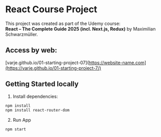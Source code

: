 # React Course Project

This project was created as part of the Udemy course:  
**React – The Complete Guide 2025 (incl. Next.js, Redux)** by Maximilian Schwarzmüller.

## Access by web:
[varje.github.io/01-starting-project-07](https://website-name.com](https://varje.github.io/01-starting-project-7/)

## Getting Started locally

1. Install dependencies:

```bash
npm install
npm install react-router-dom
```

2. Run App
```bash
npm start
```
